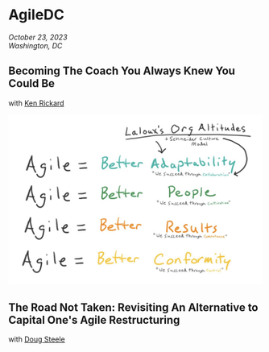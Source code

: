 # AgileDC
*October 23, 2023*  
*Washington, DC*

## Becoming The Coach You Always Knew You Could Be
with [Ken Rickard](https://www.linkedin.com/in/kennethrickard/)

![Agile applied at different Laloux Altitudes](img/laloux-agile.png)

## The Road Not Taken: Revisiting An Alternative to Capital One's Agile Restructuring
with [Doug Steele](https://www.linkedin.com/in/dougsteeledc/)

